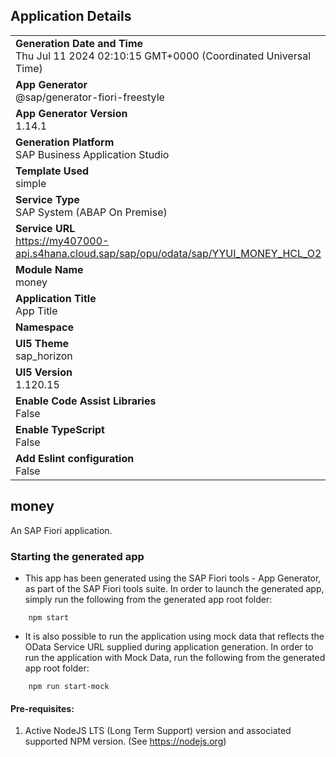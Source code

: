 ## Application Details
|               |
| ------------- |
|**Generation Date and Time**<br>Thu Jul 11 2024 02:10:15 GMT+0000 (Coordinated Universal Time)|
|**App Generator**<br>@sap/generator-fiori-freestyle|
|**App Generator Version**<br>1.14.1|
|**Generation Platform**<br>SAP Business Application Studio|
|**Template Used**<br>simple|
|**Service Type**<br>SAP System (ABAP On Premise)|
|**Service URL**<br>https://my407000-api.s4hana.cloud.sap/sap/opu/odata/sap/YYUI_MONEY_HCL_O2
|**Module Name**<br>money|
|**Application Title**<br>App Title|
|**Namespace**<br>|
|**UI5 Theme**<br>sap_horizon|
|**UI5 Version**<br>1.120.15|
|**Enable Code Assist Libraries**<br>False|
|**Enable TypeScript**<br>False|
|**Add Eslint configuration**<br>False|

## money

An SAP Fiori application.

### Starting the generated app

-   This app has been generated using the SAP Fiori tools - App Generator, as part of the SAP Fiori tools suite.  In order to launch the generated app, simply run the following from the generated app root folder:

```
    npm start
```

- It is also possible to run the application using mock data that reflects the OData Service URL supplied during application generation.  In order to run the application with Mock Data, run the following from the generated app root folder:

```
    npm run start-mock
```

#### Pre-requisites:

1. Active NodeJS LTS (Long Term Support) version and associated supported NPM version.  (See https://nodejs.org)


